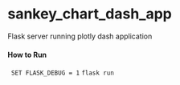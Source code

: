 # sankey_chart_dash_app
Flask server running plotly dash application

#### How to Run
` SET FLASK_DEBUG = 1`
`flask run`
